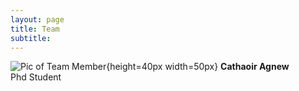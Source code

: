 ```yaml
---
layout: page
title: Team
subtitle: 
---
```


![Pic of Team Member](/assets/img/hello_world.jpeg){height=40px width=50px}
**Cathaoir Agnew**  
Phd Student




